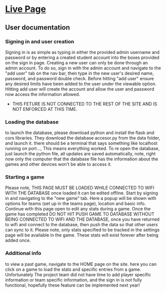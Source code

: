 # [Live Page](https://mopaws.github.io/SoccerStats/)
## User documentation

### Signing in and user creation
Signing in is as simple as typing in either the provided admin username and password or by entering a created student account into the boxes provided on the sign in page.
Creating a new user can only be done through an admin account. To do so, sign in with the admin account and navigate to the "add user" tab on the nav bar, then type in the new user's desired name, password, and password double check. Before hitting "add user" ensure any desired limits have been added to the user under the viewable option. Hitting add user will create the account and allow the user and password now access the information allowed.

- THIS FETURE IS NOT CONNECTED TO THE REST OF THE SITE AND IS NOT ENFORCED AT THIS TIME. 

### Loading the database
to launch the database, please download python and install the flask and cors libraries. They download the database accesor.py from the data folder, and launch it. there should be a terminal that says something like localhost running on port..., This means everything worked. To re open the database, just launch the python file, all updates are saved automatically, note, right now only the computer that the database file has the information about the games and other devices won't be able to access it.

### Starting a game
Please note, THIS PAGE MUST BE LOADED WHILE CONNECTED TO WIFI WITH THE DATABASE once loaded it can be edited offline. Start by signing in and navigating to the "new game" tab. Here a popup will be shown with options for teams (set up in the teams page), location and basic info. Continue with this page open to edit any stats during a game. Once the game has completed DO NOT HIT PUSH GAME TO DATABASE WITHOUT BEING CONNECTED TO WIFI AND THE DATABASE, once you have returned to wifi and connect to the database, then push the data so that other users can sync to it.
Please note, only stats specified to be tracked in the settings page will be available in the game. These stats will exist forever after being added once.


### Additional info
to view a past game, navigate to the HOME page on the site. here you can click on a game to load the stats and specific entries from a game. Unfortunately The project team did not have time to add player specific information or team specific information, and the sign in is not fully functional, hopefully these feature can be implemented next year!
